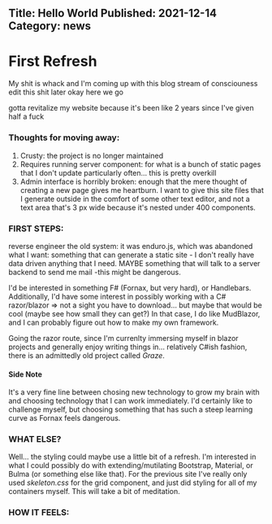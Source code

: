 ﻿Title: Hello World
Published: 2021-12-14
Category: news
---
# First Refresh

My shit is whack
and I'm coming up with this blog
stream of consciouness
edit this shit later
okay here we go

gotta revitalize my website because it's been like 2 years since I've given half a fuck

### Thoughts for moving away:
1. Crusty: the project is no longer maintained
2. Requires running server component: for what is a bunch of static pages that I don't update particularly often... this is pretty overkill
3. Admin interface is horribly broken: enough that the mere thought of creating a new page gives me heartburn.  I want to give this site files that I generate outside in the comfort of some other text editor, and not a text area that's 3 px wide because it's nested under 400 components.


### FIRST STEPS:
reverse engineer the old system: it was enduro.js, which was abandoned 
what I want: something that can generate a static site - I don't really have data driven anything that I need. MAYBE something that will talk to a server backend to send me mail -this might be dangerous.

I'd be interested in something F# (Fornax, but very hard), or Handlebars.
Additionally, I'd have some interest in possibly working with a C# razor/blazor => not a sight you have to download... but maybe that would be cool (maybe see how small they can get?)  In that case, I do like MudBlazor, and I can probably figure out how to make my own framework.

Going the razor route, since I'm currenlty immersing myself in blazor projects and generally enjoy writing things in... relatively C#ish fashion, there is an admittedly old project called *Graze*.  

#### Side Note
It's a very fine line between chosing new technology to grow my brain with and choosing technology that I can work immediately.  I'd certainly like to challenge myself, but choosing something that has such a steep learning curve as Fornax feels dangerous.

### WHAT ELSE?
Well... the styling could maybe use a little bit of a refresh.  I'm interested in what I could possibly do with extending/mutilating Bootstrap, Material, or Bulma (or something else like that).  For the previous site I've really only used *skeleton.css* for the grid component, and just did styling for all of my containers myself.  This will take a bit of meditation.
 
### HOW IT FEELS:
